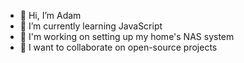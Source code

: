 - 👋 Hi, I’m Adam
- 🌱 I’m currently learning JavaScript
- 💼 I'm working on setting up my home's NAS system
- 💞️ I want to collaborate on open-source projects

<!---
GuyMcGee/GuyMcGee is a ✨ special ✨ repository because its `README.md` (this file) appears on your GitHub profile.
You can click the Preview link to take a look at your changes.
--->
